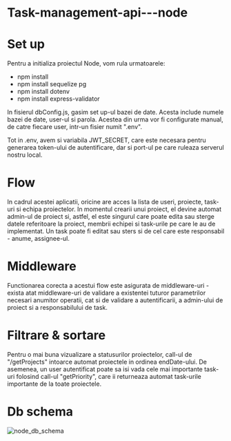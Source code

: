 # Task-management-api---node

# Set up
Pentru a initializa proiectul Node, vom rula urmatoarele: 
* npm install
* npm install sequelize pg
* npm install dotenv
* npm install express-validator


In fisierul dbConfig.js, gasim set up-ul bazei de date. Acesta include numele bazei de date, user-ul si parola. Acestea din urma vor fi configurate manual, de catre fiecare user, intr-un fisier numit ".env".

Tot in .env, avem si variabila JWT_SECRET, care este necesara pentru generarea token-ului de autentificare, dar si port-ul pe care ruleaza serverul nostru local.

# Flow
In cadrul acestei aplicatii, oricine are acces la lista de useri, proiecte, task-uri si echipa proiectelor.
In momentul crearii unui proiect, el devine automat admin-ul de proiect si, astfel, el este singurul care poate edita sau sterge datele referitoare la proiect, membrii echipei si task-urile pe care le au de implementat.
Un task poate fi editat sau sters si de cel care este responsabil - anume, assignee-ul.

# Middleware
Functionarea corecta a acestui flow este asigurata de middleware-uri - exista atat middleware-uri de validare a existentei tuturor parametrilor necesari anumitor operatii, cat si de validare a autentificarii, a admin-ului de proiect si a responsabilului de task.

# Filtrare & sortare
Pentru o mai buna vizualizare a statusurilor proiectelor, call-ul de "/getProjects" intoarce automat proiectele in ordinea endDate-ului.
De asemenea, un user autentificat poate sa isi vada cele mai importante task-uri folosind call-ul "getPriority", care ii returneaza automat task-urile importante de la toate proiectele.

# Db schema
![node_db_schema](https://github.com/elenaag23/node/assets/101599503/26aea84b-a15b-4bdd-a8cf-8fabe0273d02)

